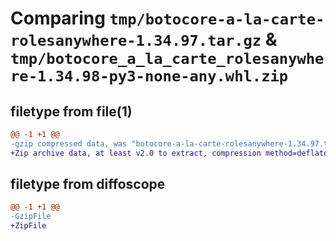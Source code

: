 # Comparing `tmp/botocore-a-la-carte-rolesanywhere-1.34.97.tar.gz` & `tmp/botocore_a_la_carte_rolesanywhere-1.34.98-py3-none-any.whl.zip`

## filetype from file(1)

```diff
@@ -1 +1 @@
-gzip compressed data, was "botocore-a-la-carte-rolesanywhere-1.34.97.tar", last modified: Fri May  3 01:04:58 2024, max compression
+Zip archive data, at least v2.0 to extract, compression method=deflate
```

## filetype from diffoscope

```diff
@@ -1 +1 @@
-GzipFile
+ZipFile
```

